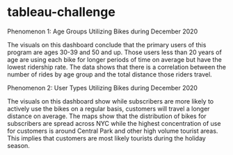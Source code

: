 # tableau-challenge

Phenomenon 1: Age Groups Utilizing Bikes during December 2020

The visuals on this dashboard conclude that the primary users of this program are ages 30-39 and 50 and up. Those users less than 20 years of age are using each bike for longer periods of time on average but have the lowest ridership rate. The data shows that there is a correlation between the number of rides by age group and the total distance those riders travel.

Phenomenon 2: User Types Utilizing Bikes during December 2020

The visuals on this dashboard show while subscribers are more likely to actively use the bikes on a regular basis, customers will travel a longer distance on average. The maps show that the distribution of bikes for subscribers are spread across NYC while the highest concentration of use for customers is around Central Park and other high volume tourist areas. This implies that customers are most likely tourists during the holiday season.
